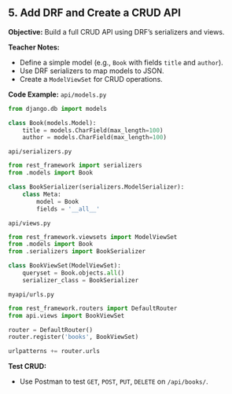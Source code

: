 ## **5. Add DRF and Create a CRUD API**

**Objective:** Build a full CRUD API using DRF’s serializers and views.

**Teacher Notes:**

- Define a simple model (e.g., `Book` with fields `title` and `author`).
- Use DRF serializers to map models to JSON.
- Create a `ModelViewSet` for CRUD operations.

**Code Example:**
`api/models.py`

```python
from django.db import models

class Book(models.Model):
    title = models.CharField(max_length=100)
    author = models.CharField(max_length=100)
```

`api/serializers.py`

```python
from rest_framework import serializers
from .models import Book

class BookSerializer(serializers.ModelSerializer):
    class Meta:
        model = Book
        fields = '__all__'
```

`api/views.py`

```python
from rest_framework.viewsets import ModelViewSet
from .models import Book
from .serializers import BookSerializer

class BookViewSet(ModelViewSet):
    queryset = Book.objects.all()
    serializer_class = BookSerializer
```

`myapi/urls.py`

```python
from rest_framework.routers import DefaultRouter
from api.views import BookViewSet

router = DefaultRouter()
router.register('books', BookViewSet)

urlpatterns += router.urls
```

**Test CRUD:**

- Use Postman to test `GET`, `POST`, `PUT`, `DELETE` on `/api/books/`.
